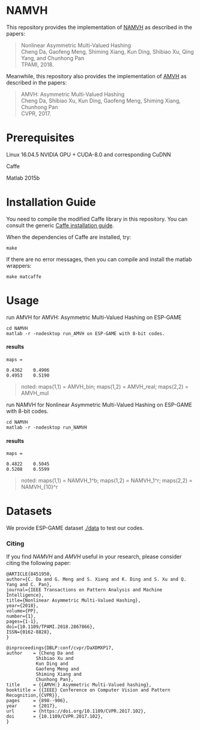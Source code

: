 # NAMVH
This repository provides the implementation of [NAMVH](https://ieeexplore.ieee.org/document/8451950/) as described in the papers:

> Nonlinear Asymmetric Multi-Valued Hashing<br>
> Cheng Da, Gaofeng Meng, Shiming Xiang, Kun Ding, Shibiao Xu, Qing Yang, and Chunhong Pan<br>
> TPAMI, 2018.<br>


Meanwhile, this repository also provides the implementation of [AMVH](http://openaccess.thecvf.com/content_cvpr_2017/papers/Da_AMVH_Asymmetric_Multi-Valued_CVPR_2017_paper.pdf) as described in the papers:

> AMVH: Asymmetric Multi-Valued Hashing<br>
> Cheng Da, Shibiao Xu, Kun Ding, Gaofeng Meng, Shiming Xiang, Chunhong Pan<br>
> CVPR, 2017.<br>

# Prerequisites

Linux 16.04.5
NVIDIA GPU + CUDA-8.0 and corresponding CuDNN

Caffe

Matlab 2015b

# Installation Guide

You need to compile the modified Caffe library in this repository. You can consult the generic [Caffe installation guide](http://caffe.berkeleyvision.org/installation.html).

When the dependencies of Caffe are installed, try:

```
make
```

If there are no error messages, then you can compile and install the matlab wrappers:
```
make matcaffe
```

# Usage 
run AMVH for AMVH: Asymmetric Multi-Valued Hashing on ESP-GAME

```
cd NAMVH
matlab -r -nodesktop run_AMVH on ESP-GAME with 8-bit codes.
```

#### results
    maps =

    0.4362    0.4906
    0.4953    0.5190
    
> noted: maps(1,1) = AMVH_bin;  maps(1,2) = AMVH_real; maps(2,2) = AMVH_mul

run NAMVH for Nonlinear Asymmetric Multi-Valued Hashing on ESP-GAME with 8-bit codes.

```
cd NAMVH
matlab -r -nodesktop run_NAMVH
```

#### results
    maps =

    0.4822    0.5045
    0.5208    0.5599

> noted: maps(1,1) = NAMVH_1^b;  maps(1,2) = NAMVH_1^r; maps(2,2) = NAMVH_{10}^r

# Datasets
We provide ESP-GAME dataset [./data](https://github.com/dcfucheng/NAMVH/tree/master/data) to test our codes.

### Citing
If you find *NAMVH* and *AMVH* useful in your research, please consider citing the following paper:

	@ARTICLE{8451950, 
	author={C. Da and G. Meng and S. Xiang and K. Ding and S. Xu and Q. Yang and C. Pan}, 
	journal={IEEE Transactions on Pattern Analysis and Machine Intelligence}, 
	title={Nonlinear Asymmetric Multi-Valued Hashing}, 
	year={2018}, 
	volume={PP}, 
	number={1}, 
	pages={1-1}, 
	doi={10.1109/TPAMI.2018.2867866}, 
	ISSN={0162-8828}, 
	}
	
	@inproceedings{DBLP:conf/cvpr/DaXDMXP17,
	author    = {Cheng Da and
               Shibiao Xu and
               Kun Ding and
               Gaofeng Meng and
               Shiming Xiang and
               Chunhong Pan},
	title     = {{AMVH:} Asymmetric Multi-Valued hashing},
	booktitle = {{IEEE} Conference on Computer Vision and Pattern Recognition,{CVPR}},
	pages     = {898--906},
	year      = {2017},
	url       = {https://doi.org/10.1109/CVPR.2017.102},
	doi       = {10.1109/CVPR.2017.102},
	}
	
